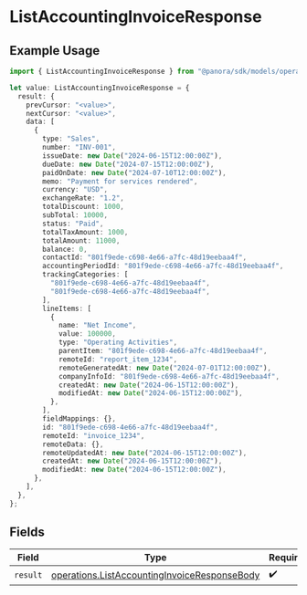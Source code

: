 # ListAccountingInvoiceResponse

## Example Usage

```typescript
import { ListAccountingInvoiceResponse } from "@panora/sdk/models/operations";

let value: ListAccountingInvoiceResponse = {
  result: {
    prevCursor: "<value>",
    nextCursor: "<value>",
    data: [
      {
        type: "Sales",
        number: "INV-001",
        issueDate: new Date("2024-06-15T12:00:00Z"),
        dueDate: new Date("2024-07-15T12:00:00Z"),
        paidOnDate: new Date("2024-07-10T12:00:00Z"),
        memo: "Payment for services rendered",
        currency: "USD",
        exchangeRate: "1.2",
        totalDiscount: 1000,
        subTotal: 10000,
        status: "Paid",
        totalTaxAmount: 1000,
        totalAmount: 11000,
        balance: 0,
        contactId: "801f9ede-c698-4e66-a7fc-48d19eebaa4f",
        accountingPeriodId: "801f9ede-c698-4e66-a7fc-48d19eebaa4f",
        trackingCategories: [
          "801f9ede-c698-4e66-a7fc-48d19eebaa4f",
          "801f9ede-c698-4e66-a7fc-48d19eebaa4f",
        ],
        lineItems: [
          {
            name: "Net Income",
            value: 100000,
            type: "Operating Activities",
            parentItem: "801f9ede-c698-4e66-a7fc-48d19eebaa4f",
            remoteId: "report_item_1234",
            remoteGeneratedAt: new Date("2024-07-01T12:00:00Z"),
            companyInfoId: "801f9ede-c698-4e66-a7fc-48d19eebaa4f",
            createdAt: new Date("2024-06-15T12:00:00Z"),
            modifiedAt: new Date("2024-06-15T12:00:00Z"),
          },
        ],
        fieldMappings: {},
        id: "801f9ede-c698-4e66-a7fc-48d19eebaa4f",
        remoteId: "invoice_1234",
        remoteData: {},
        remoteUpdatedAt: new Date("2024-06-15T12:00:00Z"),
        createdAt: new Date("2024-06-15T12:00:00Z"),
        modifiedAt: new Date("2024-06-15T12:00:00Z"),
      },
    ],
  },
};
```

## Fields

| Field                                                                                                        | Type                                                                                                         | Required                                                                                                     | Description                                                                                                  |
| ------------------------------------------------------------------------------------------------------------ | ------------------------------------------------------------------------------------------------------------ | ------------------------------------------------------------------------------------------------------------ | ------------------------------------------------------------------------------------------------------------ |
| `result`                                                                                                     | [operations.ListAccountingInvoiceResponseBody](../../models/operations/listaccountinginvoiceresponsebody.md) | :heavy_check_mark:                                                                                           | N/A                                                                                                          |